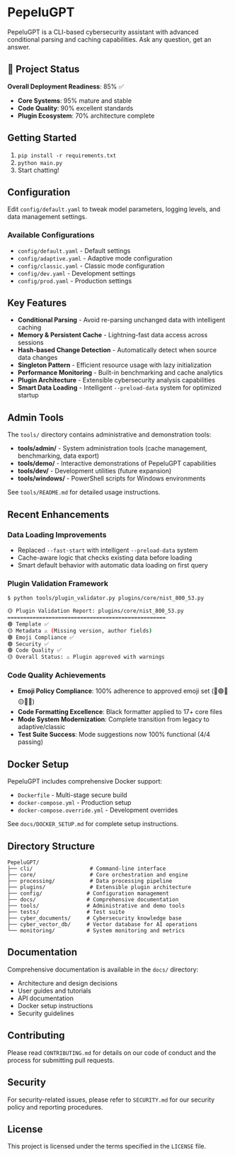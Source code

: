 # PepeluGPT

PepeluGPT is a CLI-based cybersecurity assistant with advanced conditional parsing and caching capabilities. Ask any question, get an answer.

## 🎉 Project Status

**Overall Deployment Readiness**: 85% ✅

- **Core Systems**: 95% mature and stable
- **Code Quality**: 90% excellent standards  
- **Plugin Ecosystem**: 70% architecture complete

## Getting Started

1. `pip install -r requirements.txt`
2. `python main.py`
3. Start chatting!

## Configuration

Edit `config/default.yaml` to tweak model parameters, logging levels, and data management settings.

### Available Configurations

- `config/default.yaml` - Default settings
- `config/adaptive.yaml` - Adaptive mode configuration
- `config/classic.yaml` - Classic mode configuration
- `config/dev.yaml` - Development settings
- `config/prod.yaml` - Production settings

## Key Features

- **Conditional Parsing** - Avoid re-parsing unchanged data with intelligent caching
- **Memory & Persistent Cache** - Lightning-fast data access across sessions  
- **Hash-based Change Detection** - Automatically detect when source data changes
- **Singleton Pattern** - Efficient resource usage with lazy initialization
- **Performance Monitoring** - Built-in benchmarking and cache analytics
- **Plugin Architecture** - Extensible cybersecurity analysis capabilities
- **Smart Data Loading** - Intelligent `--preload-data` system for optimized startup

## Admin Tools

The `tools/` directory contains administrative and demonstration tools:

- **tools/admin/** - System administration tools (cache management, benchmarking, data export)
- **tools/demo/** - Interactive demonstrations of PepeluGPT capabilities
- **tools/dev/** - Development utilities (future expansion)
- **tools/windows/** - PowerShell scripts for Windows environments

See `tools/README.md` for detailed usage instructions.

## Recent Enhancements

### Data Loading Improvements

- Replaced `--fast-start` with intelligent `--preload-data` system
- Cache-aware logic that checks existing data before loading
- Smart default behavior with automatic data loading on first query

### Plugin Validation Framework

```bash
$ python tools/plugin_validator.py plugins/core/nist_800_53.py

🟡 Plugin Validation Report: plugins/core/nist_800_53.py
==================================================
🟢 Template ✅
🟡 Metadata ⚠️ (Missing version, author fields)  
🟢 Emoji Compliance ✅
🟢 Security ✅
🟢 Code Quality ✅
🟡 Overall Status: ⚠️ Plugin approved with warnings
```

### Code Quality Achievements

- **Emoji Policy Compliance**: 100% adherence to approved emoji set (🔴🟢🔵🟡❌✅)
- **Code Formatting Excellence**: Black formatter applied to 17+ core files
- **Mode System Modernization**: Complete transition from legacy to adaptive/classic
- **Test Suite Success**: Mode suggestions now 100% functional (4/4 passing)

## Docker Setup

PepeluGPT includes comprehensive Docker support:

- `Dockerfile` - Multi-stage secure build
- `docker-compose.yml` - Production setup
- `docker-compose.override.yml` - Development overrides

See `docs/DOCKER_SETUP.md` for complete setup instructions.

## Directory Structure

```text
PepeluGPT/
├── cli/                  # Command-line interface
├── core/                 # Core orchestration and engine
├── processing/           # Data processing pipeline
├── plugins/              # Extensible plugin architecture
├── config/              # Configuration management
├── docs/                # Comprehensive documentation
├── tools/               # Administrative and demo tools
├── tests/               # Test suite
├── cyber_documents/     # Cybersecurity knowledge base
├── cyber_vector_db/     # Vector database for AI operations
└── monitoring/          # System monitoring and metrics
```

## Documentation

Comprehensive documentation is available in the `docs/` directory:

- Architecture and design decisions
- User guides and tutorials
- API documentation
- Docker setup instructions
- Security guidelines

## Contributing

Please read `CONTRIBUTING.md` for details on our code of conduct and the process for submitting pull requests.

## Security

For security-related issues, please refer to `SECURITY.md` for our security policy and reporting procedures.

## License

This project is licensed under the terms specified in the `LICENSE` file.
